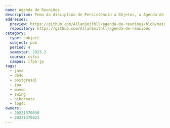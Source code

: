 ```yaml
---
name: Agenda de Reuniões
description: Tema da disciplina de Persistência a Objetos, a Agenda de Reunião visa o gerenciamento das reuniões de uma empresa.
addresses:
  preview: https://github.com/AllanSmithll/agenda-de-reunioes/blob/main/image.png?raw=true
  repository: https://github.com/AllanSmithll/agenda-de-reunioes
category:
  type: subject
  subject: pob
  period: 4
  semester: 2023.2
  course: cstsi
  campus: ifpb-jp
tags:
  - java
  - db4o
  - postgresql
  - jpa
  - maven
  - swing
  - hibernate
  - log4J
owners:
  - 20221370030
  - 20221370023
---
```

